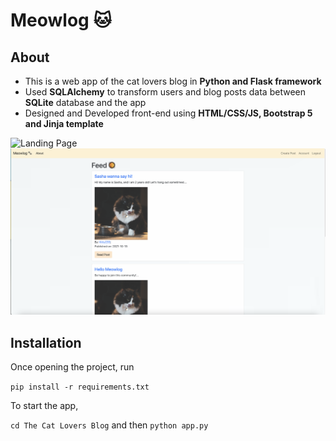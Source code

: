 # Meowlog 🐱
## About

- This is a web app of the cat lovers blog in **Python and Flask framework**
- Used **SQLAlchemy** to transform users and blog posts data between **SQLite** database and the app
- Designed and Developed front-end using **HTML/CSS/JS, Bootstrap 5 and Jinja template**

![Landing Page](/info.png)
![Home Page](/index.png)



## Installation

Once opening the project, run

`pip install -r requirements.txt`

To start the app, 

`cd The Cat Lovers Blog`
and then
`python app.py`
